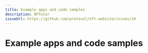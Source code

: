 ```yaml
---
title: Example apps and code samples
description: NFTutor
issueUrl: https://github.com/protocol/nft-website/issues/34
---
```

 # Example apps and code samples

<ContentStatus />